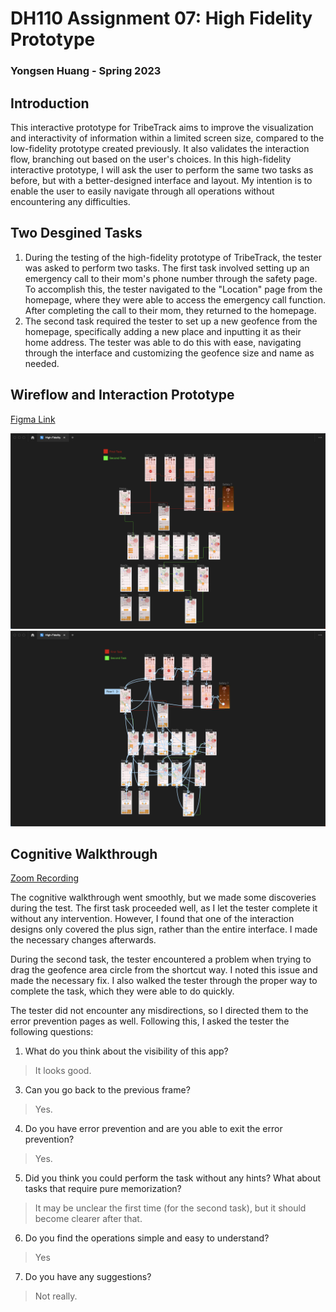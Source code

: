 # DH110 Assignment 07: High Fidelity Prototype
### Yongsen Huang - Spring 2023

## Introduction
This interactive prototype for TribeTrack aims to improve the visualization and interactivity of information within a limited screen size, compared to the low-fidelity prototype created previously. It also validates the interaction flow, branching out based on the user's choices. In this high-fidelity interactive prototype, I will ask the user to perform the same two tasks as before, but with a better-designed interface and layout. My intention is to enable the user to easily navigate through all operations without encountering any difficulties.

## Two Desgined Tasks
1. During the testing of the high-fidelity prototype of TribeTrack, the tester was asked to perform two tasks. The first task involved setting up an emergency call to their mom's phone number through the safety page. To accomplish this, the tester navigated to the "Location" page from the homepage, where they were able to access the emergency call function. After completing the call to their mom, they returned to the homepage.
2. The second task required the tester to set up a new geofence from the homepage, specifically adding a new place and inputting it as their home address. The tester was able to do this with ease, navigating through the interface and customizing the geofence size and name as needed.

## Wireflow and Interaction Prototype
[Figma Link](https://www.figma.com/file/LUVFanPDicMw6mCunnuDFt/High-Fidelity?type=design&node-id=0%3A1&t=jlLC4x4jRhguLyDq-1)

<img src="./wireflow.png">

<img src="./interaction.png">

## Cognitive Walkthrough
[Zoom Recording](https://ucla.zoom.us/rec/share/07O7Rt8ozPZWdr8QG_e2u9q2iv8v3CSKXaoE6S9YJ84xJW08-reCoJNTwLlXVZBU.FlWEaXXcA-AW9Qxv)

The cognitive walkthrough went smoothly, but we made some discoveries during the test. The first task proceeded well, as I let the tester complete it without any intervention. However, I found that one of the interaction designs only covered the plus sign, rather than the entire interface. I made the necessary changes afterwards.

During the second task, the tester encountered a problem when trying to drag the geofence area circle from the shortcut way. I noted this issue and made the necessary fix. I also walked the tester through the proper way to complete the task, which they were able to do quickly.

The tester did not encounter any misdirections, so I directed them to the error prevention pages as well. Following this, I asked the tester the following questions:

1. What do you think about the visibility of this app?
> It looks good.
3. Can you go back to the previous frame?
> Yes.
4. Do you have error prevention and are you able to exit the error prevention?
> Yes.
5. Did you think you could perform the task without any hints? What about tasks that require pure memorization?
> It may be unclear the first time (for the second task), but it should become clearer after that.
6. Do you find the operations simple and easy to understand?
> Yes
7. Do you have any suggestions?
> Not really.
